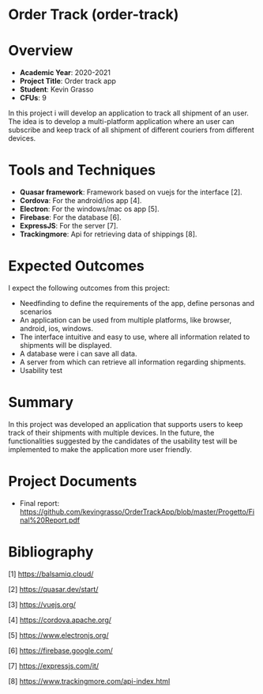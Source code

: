 # Order Track (order-track)

# Overview

- **Academic Year**: 2020-2021
- **Project Title**: Order track app
- **Student**: Kevin Grasso
- **CFUs**: 9

In this project i will develop an application to track all shipment of an user. The idea is to develop a multi-platform application where an user can subscribe and keep track of all shipment of different couriers from different devices.

# Tools and Techniques

- **Quasar framework**: Framework based on vuejs for the interface \[2\].
- **Cordova**: For the android/ios app \[4\].
- **Electron**: For the windows/mac os app  \[5\].
- **Firebase**: For the database \[6\].
- **ExpressJS**: For the server \[7\].
- **Trackingmore**: Api for retrieving data of shippings  \[8\].


# Expected Outcomes

I expect the following outcomes from this project:
- Needfinding to define the requirements of the app, define personas and scenarios
- An application can be used from multiple platforms, like browser, android, ios, windows.
- The interface intuitive and easy to use, where all information related to shipments will be displayed.
- A database were i can save all data.
- A server from which can retrieve all information regarding shipments.
- Usability test

# Summary

In this project was developed an application that supports users to keep track of their shipments with multiple devices. In the future, the functionalities suggested by the candidates of the usability test will be implemented to make the application more user friendly.


# Project Documents
- Final report: https://github.com/kevingrasso/OrderTrackApp/blob/master/Progetto/Final%20Report.pdf

# Bibliography

\[1\] https://balsamiq.cloud/

\[2\] https://quasar.dev/start/

\[3\] https://vuejs.org/

\[4\] https://cordova.apache.org/

\[5\] https://www.electronjs.org/

\[6\] https://firebase.google.com/

\[7\] https://expressjs.com/it/

\[8\] https://www.trackingmore.com/api-index.html
